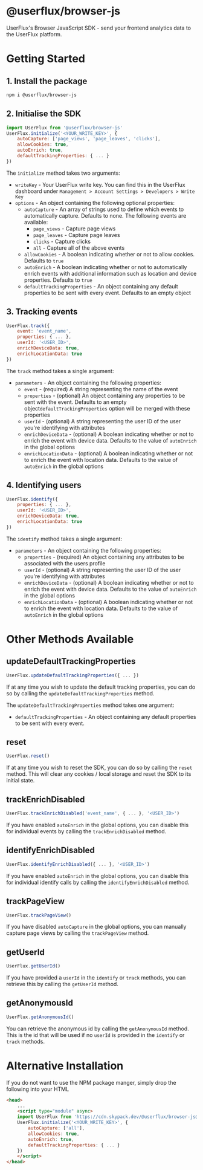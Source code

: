 # @userflux/browser-js
UserFlux's Browser JavaScript SDK - send your frontend analytics data to the UserFlux platform.

# Getting Started

## 1. Install the package

```bash
npm i @userflux/browser-js
```

## 2. Initialise the SDK

```javascript
import UserFlux from '@userflux/browser-js'
UserFlux.initialize('<YOUR_WRITE_KEY>', { 
    autoCapture: ['page_views', 'page_leaves', 'clicks'], 
    allowCookies: true, 
    autoEnrich: true, 
    defaultTrackingProperties: { ... } 
})
```

The `initialize` method takes two arguments:
- `writeKey` - Your UserFlux write key. You can find this in the UserFlux dashboard under `Management > Account Settings > Developers > Write Key`
- `options` - An object containing the following optional properties:
    - `autoCapture` - An array of strings used to define which events to automatically capture. Defaults to none. The following events are available:
        - `page_views` - Capture page views
        - `page_leaves` - Capture page leaves
        - `clicks` - Capture clicks
        - `all` - Capture all of the above events
    - `allowCookies` - A boolean indicating whether or not to allow cookies. Defaults to `true`
    - `autoEnrich` - A boolean indicating whether or not to automatically enrich events with additional information such as location and device properties. Defaults to `true`
    - `defaultTrackingProperties` - An object containing any default properties to be sent with every event. Defaults to an empty object

## 3. Tracking events

```javascript
UserFlux.track({
    event: 'event_name',
    properties: { ... },
    userId: '<USER_ID>',
    enrichDeviceData: true,
    enrichLocationData: true
})
```

The `track` method takes a single argument:
- `parameters` - An object containing the following properties:
    - `event` - (required) A string representing the name of the event
    - `properties` - (optional) An object containing any properties to be sent with the event. Defaults to an empty object`defaultTrackingProperties` option will be merged with these properties
    - `userId` - (optional) A string representing the user ID of the user you're identifying with attributes
    - `enrichDeviceData` - (optional) A boolean indicating whether or not to enrich the event with device data. Defaults to the value of `autoEnrich` in the global options
    - `enrichLocationData` - (optional) A boolean indicating whether or not to enrich the event with location data. Defaults to the value of `autoEnrich` in the global options

## 4. Identifying users

```javascript
UserFlux.identify({
    properties: { ... },
    userId: '<USER_ID>',
    enrichDeviceData: true,
    enrichLocationData: true
})
```

The `identify` method takes a single argument:
- `parameters` - An object containing the following properties:
    - `properties` - (required) An object containing any attributes to be associated with the users profile
    - `userId` - (optional) A string representing the user ID of the user you're identifying with attributes
    - `enrichDeviceData` - (optional) A boolean indicating whether or not to enrich the event with device data. Defaults to the value of `autoEnrich` in the global options
    - `enrichLocationData` - (optional) A boolean indicating whether or not to enrich the event with location data. Defaults to the value of `autoEnrich` in the global options

# Other Methods Available

## updateDefaultTrackingProperties
```javascript
UserFlux.updateDefaultTrackingProperties({ ... })
```

If at any time you wish to update the default tracking properties, you can do so by calling the `updateDefaultTrackingProperties` method.

The `updateDefaultTrackingProperties` method takes one argument:
- `defaultTrackingProperties` - An object containing any default properties to be sent with every event.

## reset

```javascript
UserFlux.reset()
```

If at any time you wish to reset the SDK, you can do so by calling the `reset` method. This will clear any cookies / local storage and reset the SDK to its initial state.

## trackEnrichDisabled

```javascript
UserFlux.trackEnrichDisabled('event_name', { ... }, '<USER_ID>')
```

If you have enabled `autoEnrich` in the global options, you can disable this for individual events by calling the `trackEnrichDisabled` method.

## identifyEnrichDisabled

```javascript
UserFlux.identifyEnrichDisabled({ ... }, '<USER_ID>')
```

If you have enabled `autoEnrich` in the global options, you can disable this for individual identify calls by calling the `identifyEnrichDisabled` method.

## trackPageView

```javascript
UserFlux.trackPageView()
```

If you have disabled `autoCapture` in the global options, you can manually capture page views by calling the `trackPageView` method.

## getUserId

```javascript
UserFlux.getUserId()
```

If you have provided a `userId` in the `identify` or `track` methods, you can retrieve this by calling the `getUserId` method.

## getAnonymousId

```javascript
UserFlux.getAnonymousId()
```

You can retrieve the anonymous id by calling the `getAnonymousId` method. This is the id that will be used if no `userId` is provided in the `identify` or `track` methods.

# Alternative Installation
If you do not want to use the NPM package manger, simply drop the following into your HTML
```html
<head>
    ...
    <script type="module" async>
    import UserFlux from 'https://cdn.skypack.dev/@userflux/browser-js@<version>'
    UserFlux.initialize('<YOUR_WRITE_KEY>', { 
        autoCapture: ['all'], 
        allowCookies: true, 
        autoEnrich: true, 
        defaultTrackingProperties: { ... } 
    })
    </script>
</head>
```
